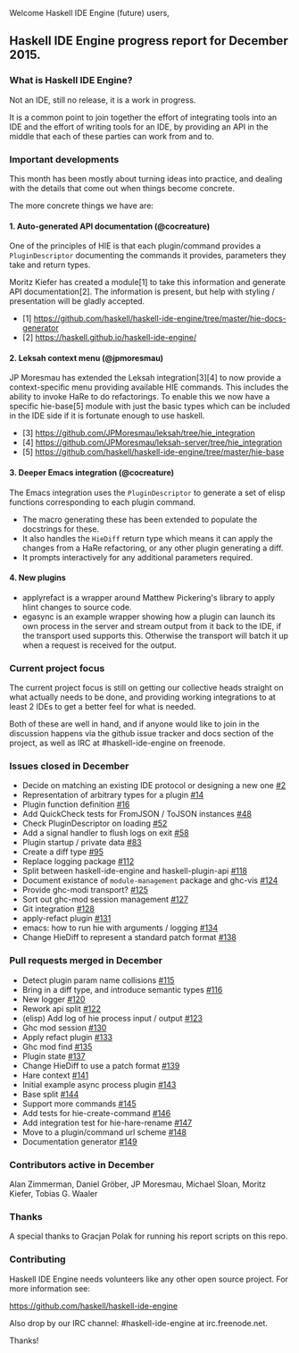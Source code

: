 Welcome Haskell IDE Engine (future) users,

## Haskell IDE Engine progress report for December 2015.


### What is Haskell IDE Engine?

Not an IDE, still no release, it is a work in progress.

It is a common point to join together the effort of integrating tools into an IDE and the effort of writing tools for an IDE, by providing an API in the middle that each of these parties can work from and to.

### Important developments

This month has been mostly about turning ideas into practice, and dealing with the details that come out when things become concrete.

The more concrete things we have are:

#### 1. Auto-generated API documentation (@cocreature)

One of the principles of HIE is that each plugin/command provides a `PluginDescriptor` documenting the commands it provides, parameters they take and return types.

Moritz Kiefer has created a module[1] to take this information and generate API documentation[2]. The information is present, but help with styling / presentation will be gladly accepted.

- [1] https://github.com/haskell/haskell-ide-engine/tree/master/hie-docs-generator
- [2] https://haskell.github.io/haskell-ide-engine/

#### 2. Leksah context menu (@jpmoresmau)

JP Moresmau has extended the Leksah integration[3][4] to now provide a context-specific menu providing available HIE commands. This includes the ability to invoke HaRe to do refactorings. To enable this we now have a specific hie-base[5] module with just the basic types which can be included in the IDE side if it is fortunate enough to use haskell.

- [3] https://github.com/JPMoresmau/leksah/tree/hie_integration
- [4] https://github.com/JPMoresmau/leksah-server/tree/hie_integration
- [5] https://github.com/haskell/haskell-ide-engine/tree/master/hie-base

#### 3. Deeper Emacs integration (@cocreature)

The Emacs integration uses the `PluginDescriptor` to generate a set of elisp functions corresponding to each plugin command. 

- The macro generating these has been extended to populate the docstrings for these.
- It also handles the `HieDiff` return type which means it can apply the changes from a HaRe refactoring, or any other plugin generating a diff.
- It prompts interactively for any additional parameters required.

#### 4. New plugins

- applyrefact is a wrapper around Matthew Pickering's library to apply hlint changes to source code.
- egasync is an example wrapper showing how a plugin can launch its own process in the server and stream output from it back to the IDE, if the transport used supports this. Otherwise the transport will batch it up when a request is received for the output.

### Current project focus

The current project focus is still on getting our collective heads straight on what actually needs to be done, and providing working integrations to at least 2 IDEs to get a better feel for what is needed.

Both of these are well in hand, and if anyone would like to join in the discussion happens via the github issue tracker and docs section of the project, as well as IRC at #haskell-ide-engine on freenode.

### Issues closed in December
- Decide on matching an existing IDE protocol or designing a new one [#2](https://github.com/haskell/haskell-ide-engine/issues/2)
- Representation of arbitrary types for a plugin [#14](https://github.com/haskell/haskell-ide-engine/issues/14)
- Plugin function definition [#16](https://github.com/haskell/haskell-ide-engine/issues/16)
- Add QuickCheck tests for FromJSON / ToJSON instances [#48](https://github.com/haskell/haskell-ide-engine/issues/48)
- Check PluginDescriptor on loading [#52](https://github.com/haskell/haskell-ide-engine/issues/52)
- Add a signal handler to flush logs on exit [#58](https://github.com/haskell/haskell-ide-engine/issues/58)
- Plugin startup / private data [#83](https://github.com/haskell/haskell-ide-engine/issues/83)
- Create a diff type [#95](https://github.com/haskell/haskell-ide-engine/issues/95)
- Replace logging package [#112](https://github.com/haskell/haskell-ide-engine/issues/112)
- Split between haskell-ide-engine and haskell-plugin-api [#118](https://github.com/haskell/haskell-ide-engine/issues/118)
- Document existance of `module-management` package and ghc-vis [#124](https://github.com/haskell/haskell-ide-engine/issues/124)
- Provide ghc-modi transport? [#125](https://github.com/haskell/haskell-ide-engine/issues/125)
- Sort out ghc-mod session management [#127](https://github.com/haskell/haskell-ide-engine/issues/127)
- Git integration [#128](https://github.com/haskell/haskell-ide-engine/issues/128)
- apply-refact plugin [#131](https://github.com/haskell/haskell-ide-engine/issues/131)
- emacs: how to run hie with arguments / logging [#134](https://github.com/haskell/haskell-ide-engine/issues/134)
- Change HieDiff to represent a standard patch format [#138](https://github.com/haskell/haskell-ide-engine/issues/138)

### Pull requests merged in December
- Detect plugin param name collisions [#115](https://github.com/haskell/haskell-ide-engine/pull/115)
- Bring in a diff type, and introduce semantic types [#116](https://github.com/haskell/haskell-ide-engine/pull/116)
- New logger [#120](https://github.com/haskell/haskell-ide-engine/pull/120)
- Rework api split [#122](https://github.com/haskell/haskell-ide-engine/pull/122)
- (elisp) Add log of hie process input / output [#123](https://github.com/haskell/haskell-ide-engine/pull/123)
- Ghc mod session [#130](https://github.com/haskell/haskell-ide-engine/pull/130)
- Apply refact plugin [#133](https://github.com/haskell/haskell-ide-engine/pull/133)
- Ghc mod find [#135](https://github.com/haskell/haskell-ide-engine/pull/135)
- Plugin state [#137](https://github.com/haskell/haskell-ide-engine/pull/137)
- Change HieDiff to use a patch format [#139](https://github.com/haskell/haskell-ide-engine/pull/139)
- Hare context [#141](https://github.com/haskell/haskell-ide-engine/pull/141)
- Initial example async process plugin [#143](https://github.com/haskell/haskell-ide-engine/pull/143)
- Base split [#144](https://github.com/haskell/haskell-ide-engine/pull/144)
- Support more commands [#145](https://github.com/haskell/haskell-ide-engine/pull/145)
- Add tests for hie-create-command [#146](https://github.com/haskell/haskell-ide-engine/pull/146)
- Add integration test for hie-hare-rename [#147](https://github.com/haskell/haskell-ide-engine/pull/147)
- Move to a plugin/command url scheme [#148](https://github.com/haskell/haskell-ide-engine/pull/148)
- Documentation generator [#149](https://github.com/haskell/haskell-ide-engine/pull/149)

### Contributors active in December
Alan Zimmerman,
Daniel Gröber,
JP Moresmau,
Michael Sloan,
Moritz Kiefer,
Tobias G. Waaler

### Thanks

A special thanks to Gracjan Polak for running his report scripts on this repo.

### Contributing

Haskell IDE Engine needs volunteers like any other open source project.
For more information see:

https://github.com/haskell/haskell-ide-engine

Also drop by our IRC channel: #haskell-ide-engine at irc.freenode.net.

Thanks!

